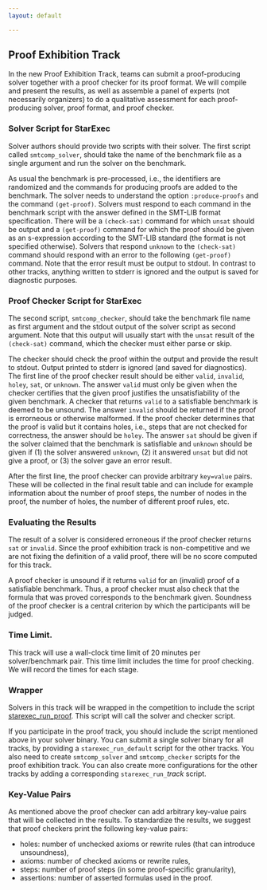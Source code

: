 ```yaml
---
layout: default

---
```

## Proof Exhibition Track

In the new Proof Exhibition Track, teams can submit a proof-producing solver
together with a proof checker for its proof format.  We will compile and
present the results, as well as assemble a panel of experts (not necessarily
organizers) to do a qualitative assessment for each proof-producing solver,
proof format, and proof checker.

### Solver Script for StarExec

Solver authors should provide two scripts with their solver.  The first
script called `smtcomp_solver`, should take the name of the
benchmark file as a single argument and run the solver on the benchmark.

As usual the benchmark is pre-processed, i.e., the identifiers are randomized
and the commands for producing proofs are added to the benchmark.  The solver
needs to understand the option `:produce-proofs` and the command `(get-proof)`.
Solvers must respond to each command in the benchmark script with the answer
defined in the SMT-LIB format specification.  There will be a `(check-sat)`
command for which `unsat` should be output and a `(get-proof)` command for
which the proof should be given as an s-expression according to the
SMT-LIB standard (the format is not specified otherwise).
Solvers that respond `unknown` to the `(check-sat)` command should respond
with an error to the following `(get-proof)` command.  Note that the error
result must be output to stdout.
In contrast to other tracks, anything written to stderr is ignored and the
output is saved for diagnostic purposes.

### Proof Checker Script for StarExec

The second script, `smtcomp_checker`, should take
the benchmark file name as first argument and the stdout output of the
solver script as second argument.  Note that this output will
usually start with the `unsat` result of the `(check-sat)`
command, which the checker must either parse or skip.

The checker should check the proof within the output and provide the result
to stdout.  Output printed to stderr is ignored (and saved for diagnostics).
The first line of the proof checker result should be either
`valid`, `invalid`, `holey`, `sat`, or `unknown`.
The answer `valid` must only be given when the checker certifies that the
given proof justifies the unsatisfiability of the given benchmark.
A checker that returns `valid` to a satisfiable benchmark is deemed to be
unsound.
The answer `invalid` should be returned if the proof is errorneous or
otherwise malformed.
If the proof checker determines that the proof is valid but it contains
holes, i.e., steps that are not checked for correctness, the answer should
be `holey`.
The answer `sat` should be given if the solver claimed that the benchmark
is satisfiable and `unknown` should be given if (1) the solver answered
`unknown`, (2) it answered `unsat` but did not give a proof, or (3) the
solver gave an error result.

After the first line, the proof checker can provide arbitrary `key=value`
pairs.  These will be collected in the final result table and can include
for example information about the number of proof steps, the number of nodes
in the proof, the number of holes, the number of different proof rules, etc.

### Evaluating the Results

The result of a solver is considered erroneous if the proof checker
returns `sat` or `invalid`.
Since the proof exhibition track is non-competitive and we are not fixing
the definition of a valid proof, there will be no score computed for this
track.

A proof checker is unsound if it returns `valid` for an (invalid) proof
of a satisfiable benchmark.
Thus, a proof checker must also check that the formula that was proved
corresponds to the benchmark given.  Soundness of the proof checker is
a central criterion by which the participants will be judged.

### Time Limit.

This track will use a wall-clock time limit of 20 minutes per
solver/benchmark pair.  This time limit includes the time for proof checking.
We will record the times for each stage.

### Wrapper

Solvers in this track will be wrapped in the competition to include the script
[starexec_run_proof](https://github.com/SMT-COMP/postprocessors/tree/master/proof-track/starexec_run_proof).  This script will call the solver
and checker script.

If you participate in the proof track, you should include the
script mentioned above in your solver binary.
You can submit a single solver binary for all tracks, by providing a
`starexec_run_default` script for the other tracks.  You also
need to create `smtcomp_solver` and `smtcomp_checker` scripts for the
proof exhibition track.  You can also create more configurations
for the other tracks by adding a corresponding `starexec_run_`*track*
script.

### Key-Value Pairs

As mentioned above the proof checker can add arbitrary key-value pairs
that will be collected in the results.  To standardize the results, we
suggest that proof checkers print the following key-value pairs:

- holes: number of unchecked axioms or rewrite rules (that
  can introduce unsoundness),
- axioms: number of checked axioms or rewrite rules,
- steps: number of proof steps (in some proof-specific granularity),
- assertions: number of asserted formulas used in the proof.
